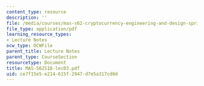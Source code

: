 ```yaml
---
content_type: resource
description: ''
file: /media/courses/mas-s62-cryptocurrency-engineering-and-design-spring-2018/ce7f15e5e214615f2947d7e5a317cd0d_MAS-S62S18-lec03.pdf
file_type: application/pdf
learning_resource_types:
- Lecture Notes
ocw_type: OCWFile
parent_title: Lecture Notes
parent_type: CourseSection
resourcetype: Document
title: MAS-S62S18-lec03.pdf
uid: ce7f15e5-e214-615f-2947-d7e5a317cd0d
---
```


